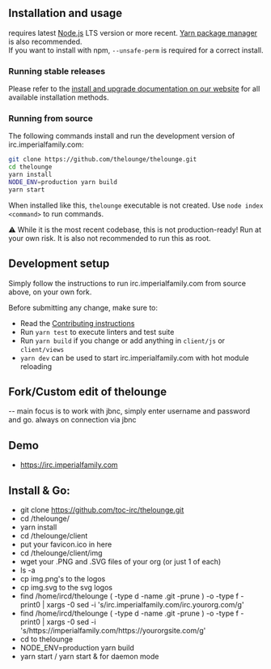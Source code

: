 ## Installation and usage

requires latest [Node.js](https://nodejs.org/) LTS version or more recent.
[Yarn package manager](https://yarnpkg.com/) is also recommended.  
If you want to install with npm, `--unsafe-perm` is required for a correct install.

### Running stable releases

Please refer to the [install and upgrade documentation on our website](https://thelounge.chat/docs/install-and-upgrade) for all available installation methods.

### Running from source

The following commands install and run the development version of irc.imperialfamily.com:

```sh
git clone https://github.com/thelounge/thelounge.git
cd thelounge
yarn install
NODE_ENV=production yarn build
yarn start
```

When installed like this, `thelounge` executable is not created. Use `node index <command>` to run commands.

⚠️ While it is the most recent codebase, this is not production-ready! Run at
your own risk. It is also not recommended to run this as root.

## Development setup

Simply follow the instructions to run irc.imperialfamily.com from source above, on your own
fork.

Before submitting any change, make sure to:

- Read the [Contributing instructions](https://github.com/thelounge/thelounge/blob/master/.github/CONTRIBUTING.md#contributing)
- Run `yarn test` to execute linters and test suite
- Run `yarn build` if you change or add anything in `client/js` or `client/views`
- `yarn dev` can be used to start irc.imperialfamily.com with hot module reloading

## Fork/Custom edit of thelounge
-- main focus is to work with jbnc, simply enter username and password and go. always on connection via jbnc
## Demo
- https://irc.imperialfamily.com

## Install & Go:
 - git clone https://github.com/toc-irc/thelounge.git
 - cd /thelounge/
 - yarn install
 - cd /thelounge/client
 - put your favicon.ico in here
 - cd /thelounge/client/img
 - wget your .PNG and .SVG files of your org (or just 1 of each)
 - ls -a 
 - cp img.png's to the logos
 - cp img.svg to the svg logos
 - find /home/ircd/thelounge \( -type d -name .git -prune \) -o -type f -print0 | xargs -0 sed -i 's/irc.imperialfamily.com/irc.yourorg.com/g'
 - find /home/ircd/thelounge \( -type d -name .git -prune \) -o -type f -print0 | xargs -0 sed -i 's/https:\/\/imperialfamily.com/https:\/\/yourorgsite.com/g'
 - cd to thelounge
 - NODE_ENV=production yarn build
 - yarn start / yarn start & for daemon mode
